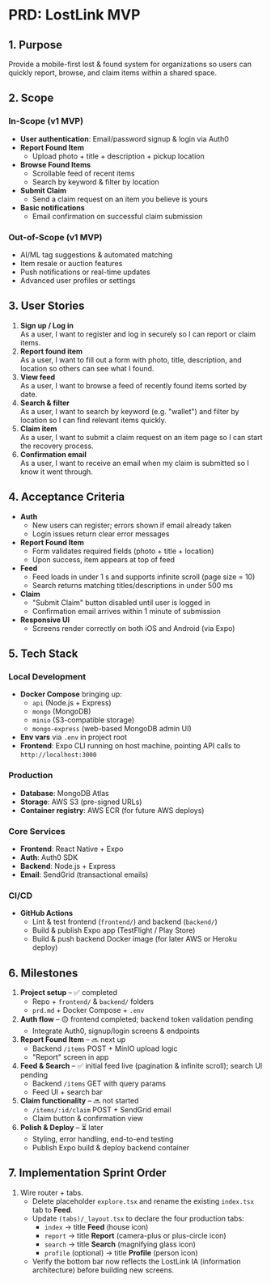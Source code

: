 # PRD: LostLink MVP

## 1. Purpose
Provide a mobile-first lost & found system for organizations so users can quickly report, browse, and claim items within a shared space.

## 2. Scope

### In-Scope (v1 MVP)
- **User authentication**: Email/password signup & login via Auth0  
- **Report Found Item**  
  - Upload photo + title + description + pickup location  
- **Browse Found Items**  
  - Scrollable feed of recent items  
  - Search by keyword & filter by location  
- **Submit Claim**  
  - Send a claim request on an item you believe is yours  
- **Basic notifications**  
  - Email confirmation on successful claim submission  

### Out-of-Scope (v1 MVP)
- AI/ML tag suggestions & automated matching  
- Item resale or auction features  
- Push notifications or real-time updates  
- Advanced user profiles or settings  

## 3. User Stories
1. **Sign up / Log in**  
   As a user, I want to register and log in securely so I can report or claim items.  
2. **Report found item**  
   As a user, I want to fill out a form with photo, title, description, and location so others can see what I found.  
3. **View feed**  
   As a user, I want to browse a feed of recently found items sorted by date.  
4. **Search & filter**  
   As a user, I want to search by keyword (e.g. "wallet") and filter by location so I can find relevant items quickly.  
5. **Claim item**  
   As a user, I want to submit a claim request on an item page so I can start the recovery process.  
6. **Confirmation email**  
   As a user, I want to receive an email when my claim is submitted so I know it went through.

## 4. Acceptance Criteria
- **Auth**  
  - New users can register; errors shown if email already taken  
  - Login issues return clear error messages  
- **Report Found Item**  
  - Form validates required fields (photo + title + location)  
  - Upon success, item appears at top of feed  
- **Feed**  
  - Feed loads in under 1 s and supports infinite scroll (page size = 10)  
  - Search returns matching titles/descriptions in under 500 ms  
- **Claim**  
  - "Submit Claim" button disabled until user is logged in  
  - Confirmation email arrives within 1 minute of submission  
- **Responsive UI**  
  - Screens render correctly on both iOS and Android (via Expo)  

## 5. Tech Stack

### Local Development
- **Docker Compose** bringing up:  
  - `api` (Node.js + Express)  
  - `mongo` (MongoDB)  
  - `minio` (S3-compatible storage)  
  - `mongo-express` (web-based MongoDB admin UI)  
- **Env vars** via `.env` in project root  
- **Frontend**: Expo CLI running on host machine, pointing API calls to `http://localhost:3000`

### Production
- **Database**: MongoDB Atlas  
- **Storage**: AWS S3 (pre-signed URLs)  
- **Container registry**: AWS ECR (for future AWS deploys)  

### Core Services
- **Frontend**: React Native + Expo  
- **Auth**: Auth0 SDK  
- **Backend**: Node.js + Express  
- **Email**: SendGrid (transactional emails)  

### CI/CD
- **GitHub Actions**  
  - Lint & test frontend (`frontend/`) and backend (`backend/`)  
  - Build & publish Expo app (TestFlight / Play Store)  
  - Build & push backend Docker image (for later AWS or Heroku deploy)  

## 6. Milestones
1. **Project setup** – ✅ completed
   - Repo + `frontend/` & `backend/` folders  
   - `prd.md` + Docker Compose + `.env`  
2. **Auth flow** – 🟡 frontend completed; backend token validation pending  
   - Integrate Auth0, signup/login screens & endpoints  
3. **Report Found Item** – 🔜 next up  
   - Backend `/items` POST + MinIO upload logic  
   - "Report" screen in app  
4. **Feed & Search** – ✅ initial feed live (pagination & infinite scroll); search UI pending  
   - Backend `/items` GET with query params  
   - Feed UI + search bar  
5. **Claim functionality** – 🔜 not started  
   - `/items/:id/claim` POST + SendGrid email  
   - Claim button & confirmation view  
6. **Polish & Deploy** – ⏳ later  
   - Styling, error handling, end-to-end testing  
   - Publish Expo build & deploy backend container

## 7. Implementation Sprint Order
1. Wire router + tabs.
   * Delete placeholder `explore.tsx` and rename the existing `index.tsx` tab to **Feed**.
   * Update `(tabs)/_layout.tsx` to declare the four production tabs:
     - `index`  → title **Feed** (house icon)
     - `report` → title **Report** (camera-plus or plus-circle icon)
     - `search` → title **Search** (magnifying glass icon)
     - `profile` (optional) → title **Profile** (person icon)
   * Verify the bottom bar now reflects the LostLink IA (information architecture) before building new screens.